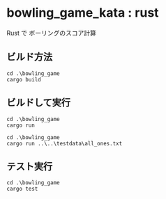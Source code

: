 # bowling_game_kata : rust

Rust で ボーリングのスコア計算

## ビルド方法

```
cd .\bowling_game
cargo build
```

## ビルドして実行

```
cd .\bowling_game
cargo run
```

```
cd .\bowling_game
cargo run ..\..\testdata\all_ones.txt
```

## テスト実行

```
cd .\bowling_game
cargo test
```
